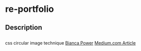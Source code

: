 # re-portfolio

## Description 

## 



css circular image technique
    [Bianca Power](https://medium.com/@biancapower)
   [Medium.com Article](https://medium.com/@biancapower/how-to-make-a-rectangle-image-a-circle-in-css-2f392bc9abd3
)
